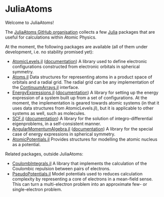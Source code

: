 # JuliaAtoms

Welcome to JuliaAtoms!

The [JuliaAtoms GitHub organisation](https://github.com/JuliaAtoms/)
collects a few [Julia](https://julialang.org) packages that are useful
for calculations within Atomic Physics.

At the moment, the following packages are available (all of them under
development, i.e. no stability promised yet):

- [AtomicLevels.jl](https://github.com/JuliaAtoms/AtomicLevels.jl)
  ([documentation](https://juliaatoms.github.io/AtomicLevels.jl)) A
  library used to define electronic configurations constructed from
  electronic orbitals in spherical symmetry.
- [Atoms.jl](https://github.com/JuliaAtoms/Atoms.jl) Data structures
  for representing atoms in a product space of orbitals and a radial
  grid. The radial grid can be any implementation of the
  [ContinuumArrays.jl](https://github.com/JuliaApproximation/ContinuumArrays.jl)
  interface.
- [EnergyExpressions.jl](https://github.com/JuliaAtoms/EnergyExpressions.jl)
  ([documentation](https://juliaatoms.github.io/EnergyExpressions.jl/dev/))
  A library for setting up the energy expression of a system built up
  from a set of configurations. At the moment, the implementation is
  geared towards atomic systems (in that it uses data structures from
  AtomicLevels.jl), but it is applicable to other systems as well,
  such as molecules.
- [SCF.jl](https://github.com/JuliaAtoms/SCF.jl)
  ([documentation](https://juliaatoms.github.io/SCF.jl/dev/)) A
  library for the solution of integro-differential eigenproblems, in a
  self-consistent manner.
- [AngularMomentumAlgebra.jl](https://github.com/JuliaAtoms/AngularMomentumAlgebra.jl)
  ([documentation](https://juliaatoms.github.io/AngularMomentumAlgebra.jl/dev/))
  A library for the special case of energy expressions in spherical
  symmetry.
- [AtomicPotentials.jl](https://github.com/JuliaAtoms/AtomicPotentials.jl)
  Provides structures for modelling the atomic nucleus as a potential.

Related packages, outside JuliaAtoms:

- [CoulombIntegrals.jl](https://github.com/jagot/CoulombIntegrals.jl)
  A library that implements the calculation of the Coulombic repulsion
  between pairs of electrons.
- [PseudoPotentials.jl](https://github.com/jagot/PseudoPotentials.jl)
  Model potentials used to reduces calculation complexity by
  representing a core of electrons in a mean-field sense. This can
  turn a multi-electron problem into an approximate few- or
  single-electron problem.
